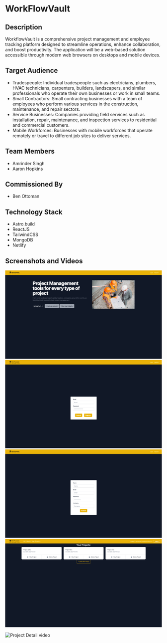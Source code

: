 # WorkFlowVault


## Description

WorkflowVault is a comprehensive project management and employee tracking platform designed to streamline operations, enhance collaboration, and boost productivity. The application will be a web-based solution accessible through modern web browsers on desktops and mobile devices.

## Target Audience

- Tradespeople: Individual tradespeople such as electricians, plumbers, HVAC technicians, carpenters, builders, landscapers, and similar professionals who operate their own businesses or work in small teams.
- Small Contractors: Small contracting businesses with a team of employees who perform various services in the construction, maintenance, and repair sectors.
- Service Businesses: Companies providing field services such as installation, repair, maintenance, and inspection services to residential and commercial customers.
- Mobile Workforces: Businesses with mobile workforces that operate remotely or travel to different job sites to deliver services.

## Team Members

- Amrinder Singh
- Aaron Hopkins

## Commissioned By

- Ben Ottoman

## Technology Stack

- Astro.build
- ReactJS
- TailwindCSS
- MongoDB
- Netlify

## Screenshots and Videos

![Home Page](screenshots/homepage.png)
![Login Page](screenshots/login.png)
![Register Page](screenshots/register.png)
![Dashboard Page](screenshots/dashboard.png)

![Project Detail video](https://youtu.be/sIncAnQXV5M)
